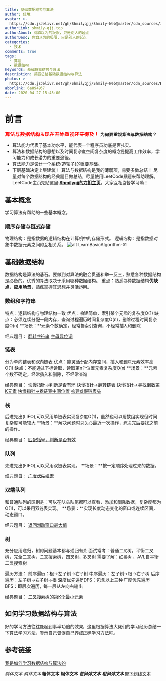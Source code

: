 ```yaml
---
title: 基础数据结构与算法
author: 佳境
avatar: >-
  https://cdn.jsdelivr.net/gh/Shmilyqjj/Shmily-Web@master/cdn_sources/img/custom/avatar.jpg
authorLink: shmily-qjj.top
authorAbout: 你自以为的极限，只是别人的起点
authorDesc: 你自以为的极限，只是别人的起点
categories:
  - 技术
comments: true
tags:
  - 算法
  - 数据结构
keywords: 基础数据结构与算法
description: 简要总结基础数据结构与算法
photos: >-
  https://cdn.jsdelivr.net/gh/Shmilyqjj/Shmily-Web@master/cdn_sources/Blog_Images/Algorithm/LearnBasicAlgorithm/LearnBasicAlgorithm-cover.jpg
abbrlink: 6a894937
date: 2020-04-27 15:45:00
---
```

# 前言  
<font size="3" color="red">**算法与数据结构从现在开始重视还来得及！**</font>
**为何要重视算法与数据结构？**
* 算法能力代表了基本功水平，能代表一个程序员功底是否扎实。
* 算法和数据结构的思想以及时间复杂度空间复杂度的概念是提高工作效率，学习能力和成长潜力的重要途径。
* 算法能力是设计一个系统(造轮子)的重要基础。
* 下层基础决定上层建筑！
算法与数据结构是我的薄弱项，需要多做总结！
尽量对每个数据结构的经典题目做总结，尽量使用LeetCode原题来帮助理解。
LeetCode主页先贴这里:**[Shmilyqjj的力扣主页](https://leetcode-cn.com/u/shmilyqjj/)**，大家互相监督学习呦！

## 基本概念  
学习算法有帮助的一些基本概念。
### 顺序存储与链式存储
物理结构：是指数据的逻辑结构在计算机中的存储形式。
逻辑结构：是指数据对象中数据元素之间的互相关系。
![alt LearnBasicAlgorithm-01](https://cdn.jsdelivr.net/gh/Shmilyqjj/Shmily-Web@master/cdn_sources/Blog_Images/Algorithm/LearnBasicAlgorithm/LearnBasicAlgorithm-01.JPG) 

## 基础数据结构    
数据结构是算法的基石。要做到对算法的融会贯通和举一反三，熟悉各种数据结构是必备的。优秀的算法取决于采用哪种数据结构。
重点：熟悉每种数据结构**优缺点**，**应用场景**，熟练掌握其思想并灵活运用。

### 数组和字符串
特点：逻辑结构与物理结构一致
优点：构建简单，索引某个元素的复杂度O(1)
缺点：必须连续分配一段内存，查询过程遍历时间复杂度O(n)，删除过程时间复杂度O(n)
**场景：**元素个数确定，经常按索引查询，不经常插入和删除

经典题目：
[翻转字符串](https://github.com/Shmilyqjj/Shmily-py/blob/master/Python_Study/DataStructureAndAlgorithm/classical_algorithm/reverse_string.py)
[字母异位词](https://github.com/Shmilyqjj/Shmily/blob/master/LeetCode/src/LeetCode242.java)


### 链表
分为单向链表和双向链表
优点：能灵活分配内存空间，插入和删除元素效率高O(1)
缺点：不能通过下标读取，读取第n个位置元素复杂度O(n)
**场景：**元素个数不确定，经常插入和删除，不经常查询

经典题目：
[快慢指针->判断是否有环](https://github.com/Shmilyqjj/Shmily/blob/master/LeetCode/src/LeetCode141.java)
[快慢指针->翻转链表](Leetcode25，24)
[快慢指针->寻找倒数第K元素]()
[快慢指针->找链表中间位置]()
[构建虚假链表头](Leetcode25)

### 栈
后进先出(LIFO),可以采用单链表实现复杂度O(1)，虽然也可以用数组实现但时间复杂度可能较大
**场景：**解决问题时只关心最近一次操作，解决完后要找之前的操作。

经典题目：
[匹配括号，判断是否有效](LeetCode20)
[](LeetCode739)

### 队列
先进先出(FIFO),可以采用双链表实现。
**场景：**按一定顺序处理过来的数据。

经典题目：
[广度优先搜索]()


### 双端队列
和普通队列的区别是：可以在队头队尾都可以查看，添加和删除数据，复杂度都为O(1)，可以采用双链表实现。
**场景：**实现长度动态变化的窗口或连续区间，动态窗口。

经典题目：
[返回滑动窗口最大值](Leetcode239)


### 树
充分应用递归，树的问题基本都与递归有关
面试常考：普通二叉树，平衡二叉树，完全二叉树，二叉搜索树，四叉树，多叉树
需要了解：红黑树 ，AVL自平衡二叉搜索树

遍历方法：
前序遍历：根->左子树->右子树
中序遍历：左子树->根->右子树
后序遍历：左子树->右子树->根
深度优先遍历DFS：包含以上三种
广度优先遍历BFS：即层次遍历，每一层从左向右输出

经典题目：
[二叉搜索树的第K个最小元素](leetcode230)

## 如何学习数据结构与算法
好的学习方法往往能起到事半功倍的效果，这里根据算法大佬们的学习经历总结一下算法学习方法，警示自己督促自己养成正确学习方法吧。



  

## 参考链接  
[我是如何学习数据结构与算法的](https://zhuanlan.zhihu.com/p/46046423)


*斜体文本*
_斜体文本_
**粗体文本**
__粗体文本__
***粗斜体文本***
___粗斜体文本___ 
<u>带下划线文本</u>


